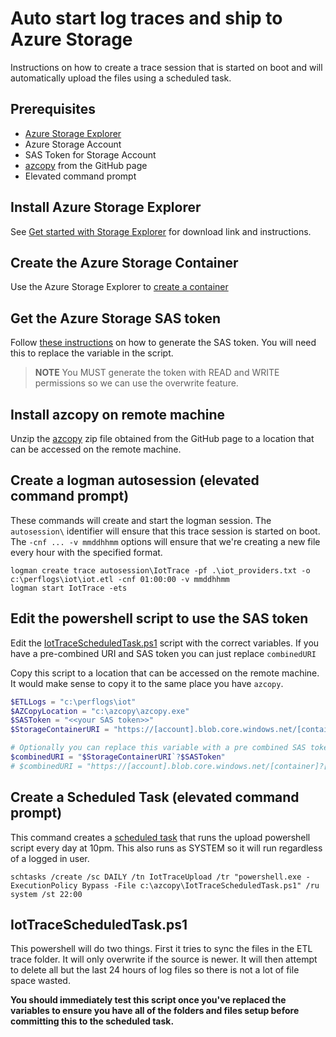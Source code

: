 # Auto start log traces and ship to Azure Storage
Instructions on how to create a trace session that is started on boot and will automatically upload the files using a scheduled task.

## Prerequisites
* [Azure Storage Explorer](https://docs.microsoft.com/en-us/azure/vs-azure-tools-storage-manage-with-storage-explorer?tabs=windows)
* Azure Storage Account
* SAS Token for Storage Account
* [azcopy](https://github.com/Azure/azure-storage-azcopy/releases/latest) from the GitHub page
* Elevated command prompt


## Install Azure Storage Explorer

See [Get started with Storage Explorer](https://docs.microsoft.com/en-us/azure/vs-azure-tools-storage-manage-with-storage-explorer?tabs=windows) for download link and instructions.

## Create the Azure Storage Container

Use the Azure Storage Explorer to [create a container](https://docs.microsoft.com/en-us/azure/storage/blobs/storage-quickstart-blobs-storage-explorer)

## Get the Azure Storage SAS token

Follow [these instructions](https://docs.microsoft.com/en-us/azure/cognitive-services/translator/document-translation/create-sas-tokens?tabs=Containers) on how to generate the SAS token. You will need this to replace the variable in the script.

> **NOTE** You MUST generate the token with READ and WRITE permissions so we can use the overwrite feature.

## Install azcopy on remote machine

Unzip the [azcopy](https://github.com/Azure/azure-storage-azcopy/releases/latest) zip file obtained from the GitHub page to a location that can be accessed on the remote machine.

## Create a logman autosession (elevated command prompt)

These commands will create and start the logman session. The `autosession\` identifier will ensure that this trace session is started on boot. The `-cnf ... -v mmddhhmm` options will ensure that we're creating a new file every hour with the specified format.

```
logman create trace autosession\IotTrace -pf .\iot_providers.txt -o c:\perflogs\iot\iot.etl -cnf 01:00:00 -v mmddhhmm
logman start IotTrace -ets
```

## Edit the powershell script to use the SAS token

Edit the [IotTraceScheduledTask.ps1](IotTraceScheduledTask.ps1) script with the correct variables. If you have a pre-combined URI and SAS token you can just replace `combinedURI`

Copy this script to a location that can be accessed on the remote machine. It would make sense to copy it to the same place you have `azcopy`.

```powershell
$ETLLogs = "c:\perflogs\iot"
$AZCopyLocation = "c:\azcopy\azcopy.exe"
$SASToken = "<<your SAS token>>"
$StorageContainerURI = "https://[account].blob.core.windows.net/[container]"

# Optionally you can replace this variable with a pre combined SAS token URL
$combinedURI = "$StorageContainerURI`?$SASToken"
# $combinedURI = "https://[account].blob.core.windows.net/[container]?[SAS]"
```

## Create a Scheduled Task (elevated command prompt)

This command creates a [scheduled task](https://docs.microsoft.com/en-us/windows-server/administration/windows-commands/schtasks) that runs the upload powershell script every day at 10pm. This also runs as SYSTEM so it will run regardless of a logged in user.

```
schtasks /create /sc DAILY /tn IotTraceUpload /tr "powershell.exe -ExecutionPolicy Bypass -File c:\azcopy\IotTraceScheduledTask.ps1" /ru system /st 22:00
```

## IotTraceScheduledTask.ps1

This powershell will do two things. First it tries to sync the files in the ETL trace folder. It will only overwrite if the source is newer. It will then attempt to delete all but the last 24 hours of log files so there is not a lot of file space wasted.

**You should immediately test this script once you've replaced the variables to ensure you have all of the folders and files setup before committing this to the scheduled task.**